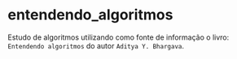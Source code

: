 # entendendo_algoritmos

Estudo de algoritmos utilizando como fonte de informação o livro: `Entendendo algoritmos` do autor `Aditya Y. Bhargava`.
